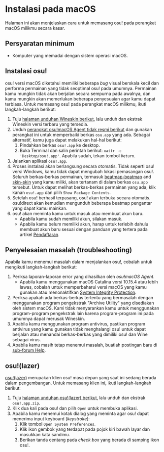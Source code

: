 # Instalasi pada macOS

Halaman ini akan menjelaskan cara untuk memasang osu! pada perangkat macOS milikmu secara kasar.

## Persyaratan minimum

- Komputer yang memadai dengan sistem operasi macOS.

## Instalasi osu!

osu! versi macOS diketahui memiliki beberapa *bug* visual berskala kecil dan performa permainan yang tidak seoptimal osu! pada umumnya. Permainan kamu mungkin tidak akan berjalan secara sempurna pada awalnya, dan kamu mungkin akan memerlukan beberapa penyesuaian agar kamu dapat terbiasa. Untuk memasang osu! pada perangkat macOS milikmu, ikuti langkah-langkah berikut:

1. Tuju [halaman unduhan Wineskin berikut](https://osu.ppy.sh/community/forums/topics/1106057), lalu unduh dan ekstrak Wineskin versi terbaru yang tersedia.
2. Unduh [perangkat osu!macOS Agent tidak resmi berikut](https://osu.ppy.sh/community/forums/topics/1036678) dan gunakan perangkat ini untuk memperbaiki berkas `osu.app` yang ada. Sebagai alternatif, kamu juga dapat melakukan hal-hal berikut:
   1. Pindahkan berkas `osu!.app` ke desktop.
   2. Buka Terminal dan salin perintah berikut: `xattr -c 'Desktop/osu!.app'`. Apabila sudah, tekan tombol `Return`.
3. Jalankan aplikasi `osu!.app`.
4. Proses instalasi akan berlangsung secara otomatis. Tidak seperti osu! versi Windows, kamu tidak dapat mengubah lokasi pemasangan osu!. Seluruh berkas-berkas permainan, termasuk [beatmap-beatmap](/wiki/Beatmap) and [skin-skin](/wiki/Skin) yang kamu miliki, akan tertanam di dalam berkas `osu.app` tersebut. Untuk dapat melihat berkas-berkas permainan yang ada, klik kanan `osu!.app` dan pilih `Show Package Contents`.
5. Setelah osu! berhasil terpasang, osu! akan terbuka secara otomatis. osu!direct akan kemudian mengunduh beberapa beatmap pengantar yang dapat kamu mainkan.
6. osu! akan meminta kamu untuk masuk atau membuat akun baru.
   - Apabila kamu sudah memiliki akun, silakan masuk.
   - Apabila kamu belum memiliki akun, harap untuk terlebih dahulu membuat akun baru sesuai dengan panduan yang tertera pada artikel [Pendaftaran](/wiki/Registration).

## Penyelesaian masalah (troubleshooting)

Apabila kamu menemui masalah dalam menjalankan osu!, cobalah untuk mengikuti langkah-langkah berikut:

1. Periksa laporan-laporan error yang dihasilkan oleh *osu!macOS Agent*.
   - Apabila kamu menggunakan macOS Catalina versi 10.15.4 atau lebih lawas, cobalah untuk memperbaharui versi macOS yang kamu gunakan atau menonaktifkan [System Integrity Protection](https://developer.apple.com/documentation/security/disabling_and_enabling_system_integrity_protection).
2. Periksa apakah ada berkas-berkas tertentu yang bermasalah dengan menggunakan program pengekstrak "Archive Utility" yang disediakan oleh sistem macOS. Kami tidak menyarankan kamu untuk menggunakan program-program pengekstrak lain karena program-program ini pada umumnya dapat merusak Wineskin.
3. Apabila kamu menggunakan program antivirus, pastikan program antivirus yang kamu gunakan tidak menghalangi osu! untuk dapat berjalan atau menandai berkas-berkas yang dimiliki osu! dan Wine sebagai virus.
4. Apabila kamu masih tetap menemui masalah, buatlah postingan baru di [sub-forum Help](https://osu.ppy.sh/community/forums/5).

## osu!(lazer)

[osu!(lazer)](/wiki/Client/Release_stream/Lazer) merupakan klien osu! masa depan yang saat ini sedang berada dalam pengembangan. Untuk memasang klien ini, ikuti langkah-langkah berikut:

1. Tuju [halaman unduhan osu!(lazer) berikut](https://github.com/ppy/osu/releases/latest), lalu unduh dan ekstrak `osu!.app.zip`.
2. Klik dua kali pada osu! dan pilih `Open` untuk membuka aplikasi.
3. Apabila kamu menemui kotak dialog yang meminta agar osu! dapat menerima input keyboard (*keystroke*):
   1. Klik tombol `Open System Preferences`.
   2. Klik ikon gembok yang terdapat pada pojok kiri bawah layar dan masukkan kata sandimu.
   3. Berikan tanda centang pada *check box* yang berada di samping ikon osu!.
